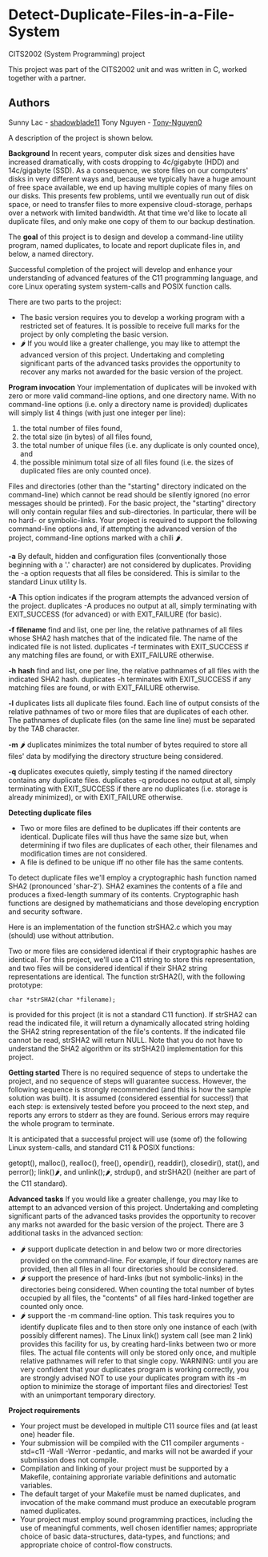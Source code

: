 # Detect-Duplicate-Files-in-a-File-System
CITS2002 (System Programming) project


This project was part of the CITS2002 unit and was written in C, worked together with a partner.

## Authors
Sunny Lac - [shadowblade11](https://github.com/shadowblade11)
Tony Nguyen - [Tony-Nguyen0](https://github.com/Tony-Nguyen0)

A description of the project is shown below.

**Background**
In recent years, computer disk sizes and densities have increased dramatically, with costs dropping to 4c/gigabyte (HDD) and 14c/gigabyte (SSD). As a consequence, we store files on our computers' disks in very different ways and, because we typically have a huge amount of free space available, we end up having multiple copies of many files on our disks. This presents few problems, until we eventually run out of disk space, or need to transfer files to more expensive cloud-storage, perhaps over a network with limited bandwidth. At that time we'd like to locate all duplicate files, and only make one copy of them to our backup destination.

The **goal** of this project is to design and develop a command-line utility program, named duplicates, to locate and report duplicate files in, and below, a named directory.
 
Successful completion of the project will develop and enhance your understanding of advanced features of the C11 programming language, and core Linux operating system system-calls and POSIX function calls.

There are two parts to the project:

- The basic version requires you to develop a working program with a restricted set of features. It is possible to receive full marks for the project by only completing the basic version.
- 🌶 If you would like a greater challenge, you may like to attempt the advanced version of this project. Undertaking and completing significant parts of the advanced tasks provides the opportunity to recover any marks not awarded for the basic version of the project.


**Program invocation**
Your implementation of duplicates will be invoked with zero or more valid command-line options, and one directory name. With no command-line options (i.e. only a directory name is provided) duplicates will simply list 4 things (with just one integer per line):
1. the total number of files found,
2. the total size (in bytes) of all files found,
3. the total number of unique files (i.e. any duplicate is only counted once), and
4. the possible minimum total size of all files found (i.e. the sizes of duplicated files are only counted once).

Files and directories (other than the "starting" directory indicated on the command-line) which cannot be read should be silently ignored (no error messages should be printed).
For the basic project, the "starting" directory will only contain regular files and sub-directories. In particular, there will be no hard- or symbolic-links. Your project is required to support the following command-line options and, if attempting the advanced version of the project, command-line options marked with a chili 🌶.

**-a** By default, hidden and configuration files (conventionally those beginning with a '.' character) are not considered by duplicates. Providing the -a option requests that all files be considered. This is similar to the standard Linux utility ls.

**-A**	This option indicates if the program attempts the advanced version of the project.
duplicates -A produces no output at all, simply terminating with EXIT_SUCCESS (for advanced) or with EXIT_FAILURE (for basic).

**-f** **filename**	find and list, one per line, the relative pathnames of all files whose SHA2 hash matches that of the indicated file. The name of the indicated file is not listed.
duplicates -f terminates with EXIT_SUCCESS if any matching files are found, or with EXIT_FAILURE otherwise.

**-h** **hash**	find and list, one per line, the relative pathnames of all files with the indicated SHA2 hash.
duplicates -h terminates with EXIT_SUCCESS if any matching files are found, or with EXIT_FAILURE otherwise.

**-l**	duplicates lists all duplicate files found. Each line of output consists of the relative pathnames of two or more files that are duplicates of each other. The pathnames of duplicate files (on the same line line) must be separated by the TAB character.

**-m**	🌶 duplicates minimizes the total number of bytes required to store all files' data by modifying the directory structure being considered.

**-q**	duplicates executes quietly, simply testing if the named directory contains any duplicate files.
duplicates -q produces no output at all, simply terminating with EXIT_SUCCESS if there are no duplicates (i.e. storage is already minimized), or with EXIT_FAILURE otherwise.


**Detecting duplicate files**
- Two or more files are defined to be duplicates iff their contents are identical. Duplicate files will thus have the same size but, when determining if two files are duplicates of each other, their filenames and modification times are not considered.
- A file is defined to be unique iff no other file has the same contents.

To detect duplicate files we'll employ a cryptographic hash function named SHA2 (pronounced 'shar-2'). SHA2 examines the contents of a file and produces a fixed-length summary of its contents. Cryptographic hash functions are designed by mathematicians and those developing encryption and security software.

Here is an implementation of the function strSHA2.c which you may (should) use without attribution.

Two or more files are considered identical if their cryptographic hashes are identical. For this project, we'll use a C11 string to store this representation, and two files will be considered identical if their SHA2 string representations are identical. The function strSHA2(), with the following prototype:

    char *strSHA2(char *filename);
is provided for this project (it is not a standard C11 function). If strSHA2 can read the indicated file, it will return a dynamically allocated string holding the SHA2 string representation of the file's contents. If the indicated file cannot be read, strSHA2 will return NULL. Note that you do not have to understand the SHA2 algorithm or its strSHA2() implementation for this project.

**Getting started**
There is no required sequence of steps to undertake the project, and no sequence of steps will guarantee success. However, the following sequence is strongly recommended (and this is how the sample solution was built). It is assumed (considered essential for success!) that each step:
is extensively tested before you proceed to the next step, and
reports any errors to stderr as they are found. Serious errors may require the whole program to terminate.

It is anticipated that a successful project will use (some of) the following Linux system-calls, and standard C11 & POSIX functions: 

getopt(), malloc(), realloc(), free(), opendir(), readdir(), closedir(), stat(), and perror();   link()🌶, and unlink();🌶,   strdup(), and strSHA2() (neither are part of the C11 standard).

**Advanced tasks**
If you would like a greater challenge, you may like to attempt to an advanced version of this project. Undertaking and completing significant parts of the advanced tasks provides the opportunity to recover any marks not awarded for the basic version of the project.
There are 3 additional tasks in the advanced section:

- 🌶 support duplicate detection in and below two or more directories provided on the command-line. For example, if four directory names are provided, then all files in all four directories should be considered.
- 🌶 support the presence of hard-links (but not symbolic-links) in the directories being considered. When counting the total number of bytes occupied by all files, the "contents" of all files hard-linked together are counted only once.
- 🌶 support the -m command-line option.
This task requires you to identify duplicate files and to then store only one instance of each (with possibly different names). The Linux link() system call (see man 2 link) provides this facility for us, by creating hard-links between two or more files. The actual file contents will only be stored only once, and multiple relative pathnames will refer to that single copy.
WARNING: until you are very confident that your duplicates program is working correctly, you are strongly advised NOT to use your duplicates program with its -m option to minimize the storage of important files and directories! Test with an unimportant temporary directory.

**Project requirements**
- Your project must be developed in multiple C11 source files and (at least one) header file.
- Your submission will be compiled with the C11 compiler arguments -std=c11 -Wall -Werror -pedantic, and marks will not be awarded if your submission does not compile.
- Compilation and linking of your project must be supported by a Makefile, containing approriate variable definitions and automatic variables.
- The default target of your Makefile must be named duplicates, and invocation of the make command must produce an executable program named duplicates.
- Your project must employ sound programming practices, including the use of meaningful comments, well chosen identifier names; appropriate choice of basic data-structures, data-types, and functions; and appropriate choice of control-flow constructs.
